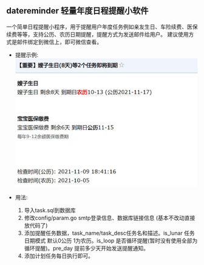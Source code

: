 ## datereminder 轻量年度日程提醒小软件
一个简单日程提醒小程序，用于提醒用户年度任务例如亲友生日、车险续费、医保续费等等，支持公历、农历日期提醒，提醒方式为发送邮件给用户。
建议使用方式是邮件绑定到微信上，即可微信查看。

- 提醒示例:
![](https://github.com/del-xiong/datereminder/blob/master/demo.jpg?raw=true)

- 用法:
   1. 导入task.sql到数据库
   2. 修改config/param.go smtp登录信息、数据库链接信息 (基本不改动直接放代码了)
   3. 添加提醒任务数据，task_name/task_desc任务名和描述。is_lunar 任务日期模式 默认0公历 1为农历。is_loop 是否循环提醒(暂时没有使用全部为循环提醒)。pre_day 提前多少天开始发送提醒通知。
   4. 添加计划任务每日执行即可。

